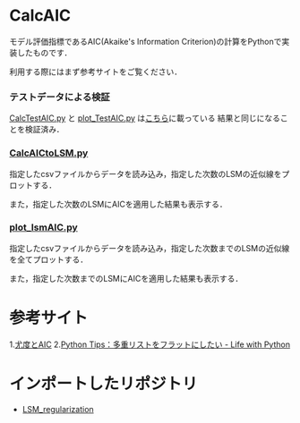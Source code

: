 # CalcAIC
モデル評価指標であるAIC(Akaike's Information Criterion)の計算をPythonで実装したものです．

利用する際にはまず参考サイトをご覧ください．


### テストデータによる検証
[CalcTestAIC.py](https://github.com/Atsuto0519/CalcAIC/blob/master/CalcTestAIC.py)
と
[plot_TestAIC.py](https://github.com/Atsuto0519/CalcAIC/blob/master/plot_TestAIC.py)
は[こちら](http://takashiyoshino.random-walk.org/memo/keikaku2/node5.html)に載っている
結果と同じになることを検証済み．


### [CalcAICtoLSM.py](https://github.com/Atsuto0519/CalcAIC/blob/master/CalcAICtoLSM.py)
指定したcsvファイルからデータを読み込み，指定した次数のLSMの近似線をプロットする．

また，指定した次数のLSMにAICを適用した結果も表示する．


### [plot_lsmAIC.py](https://github.com/Atsuto0519/CalcAIC/blob/master/plot_lsmAIC.py)
指定したcsvファイルからデータを読み込み，指定した次数までのLSMの近似線を全てプロットする．

また，指定した次数までのLSMにAICを適用した結果も表示する．


# 参考サイト
1.[尤度とAIC](http://takashiyoshino.random-walk.org/memo/keikaku2/node5.html)
2.[Python Tips：多重リストをフラットにしたい - Life with Python](http://www.lifewithpython.com/2014/01/python-flatten-nested-lists.html)


# インポートしたリポジトリ
- [LSM_regularization](https://github.com/Atsuto0519/LSM_regularization)
